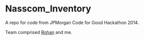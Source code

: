 # Nasscom_Inventory
A repo for code from JPMorgan Code for Good Hackathon 2014.

Team comprised <a href="https://in.linkedin.com/in/rohan-tondulkar-485b3169">Rohan</a> and me.
